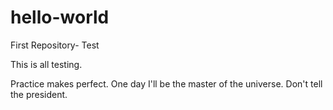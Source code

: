 # hello-world
First Repository- Test

This is all testing.

Practice makes perfect. One day I'll be the master of the universe. 
Don't tell the president.
